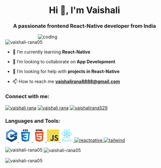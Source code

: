 <h1 align="center">Hi 👋, I'm Vaishali</h1>
<h3 align="center">A passionate frontend React-Native developer from India</h3>

<img align="right" alt="coding" width="400" src="![image](https://github.com/Vaishali-Rana05/Vaishali-Rana05/assets/135837188/94098816-9f3d-45fc-bf18-cb3529c5aa34)
">
<p align="left"> <img src="" alt="vaishali-rana05" /> </p>

- 🌱 I’m currently learning **React-Native**

- 👯 I’m looking to collaborate on **App Development**

- 🤝 I’m looking for help with **projects in React-Native**

- 📫 How to reach me **vaishalirana8888@gmail.com**

<h3 align="left">Connect with me:</h3>
<p align="left">
<a href="https://linkedin.com/in/vaishali rana" target="blank"><img align="center" src="https://raw.githubusercontent.com/rahuldkjain/github-profile-readme-generator/master/src/images/icons/Social/linked-in-alt.svg" alt="vaishali rana" height="30" width="40" /></a>
<a href="https://fb.com/vaishali rana" target="blank"><img align="center" src="https://raw.githubusercontent.com/rahuldkjain/github-profile-readme-generator/master/src/images/icons/Social/facebook.svg" alt="vaishali rana" height="30" width="40" /></a>
<a href="https://hashnode.com/vaishalirana529" target="blank"><img align="center" src="https://raw.githubusercontent.com/rahuldkjain/github-profile-readme-generator/master/src/images/icons/Social/hashnode.svg" alt="vaishalirana529" height="30" width="40" /></a>
</p>

<h3 align="left">Languages and Tools:</h3>
<p align="left"> <a href="https://www.w3schools.com/cpp/" target="_blank" rel="noreferrer"> <img src="https://raw.githubusercontent.com/devicons/devicon/master/icons/cplusplus/cplusplus-original.svg" alt="cplusplus" width="40" height="40"/> </a> <a href="https://www.w3schools.com/css/" target="_blank" rel="noreferrer"> <img src="https://raw.githubusercontent.com/devicons/devicon/master/icons/css3/css3-original-wordmark.svg" alt="css3" width="40" height="40"/> </a> <a href="https://www.w3.org/html/" target="_blank" rel="noreferrer"> <img src="https://raw.githubusercontent.com/devicons/devicon/master/icons/html5/html5-original-wordmark.svg" alt="html5" width="40" height="40"/> </a> <a href="https://developer.mozilla.org/en-US/docs/Web/JavaScript" target="_blank" rel="noreferrer"> <img src="https://raw.githubusercontent.com/devicons/devicon/master/icons/javascript/javascript-original.svg" alt="javascript" width="40" height="40"/> </a> <a href="https://reactjs.org/" target="_blank" rel="noreferrer"> <img src="https://raw.githubusercontent.com/devicons/devicon/master/icons/react/react-original-wordmark.svg" alt="react" width="40" height="40"/> </a> <a href="https://reactnative.dev/" target="_blank" rel="noreferrer"> <img src="https://reactnative.dev/img/header_logo.svg" alt="reactnative" width="40" height="40"/> </a> <a href="https://tailwindcss.com/" target="_blank" rel="noreferrer"> <img src="https://www.vectorlogo.zone/logos/tailwindcss/tailwindcss-icon.svg" alt="tailwind" width="40" height="40"/> </a> </p>

<p><img align="left" src="https://github-readme-stats.vercel.app/api/top-langs?username=vaishali-rana05&show_icons=true&locale=en&layout=compact" alt="vaishali-rana05" /></p>

<p>&nbsp;<img align="center" src="https://github-readme-stats.vercel.app/api?username=vaishali-rana05&show_icons=true&locale=en" alt="vaishali-rana05" /></p>

<p><img align="center" src="https://github-readme-streak-stats.herokuapp.com/?user=vaishali-rana05&" alt="vaishali-rana05" /></p>

